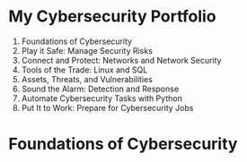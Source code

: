 # My Cybersecurity Portfolio
1. Foundations of Cybersecurity
2. Play it Safe: Manage Security Risks
3. Connect and Protect: Networks and Network Security
4. Tools of the Trade: Linux and SQL
5. Assets, Threats, and Vulnerabilities
6. Sound the Alarm: Detection and Response
7. Automate Cybersecurity Tasks with Python
8. Put It to Work: Prepare for Cybersecurity Jobs
<h1>Foundations of Cybersecurity</h1>


